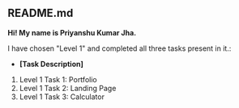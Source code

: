 ## README.md

**Hi! My name is Priyanshu Kumar Jha.**

I have chosen "Level 1" and completed all three tasks present in it.:

* **[Task Description]**

1. Level 1 Task 1: Portfolio
2. Level 1 Task 2: Landing Page
3. Level 1 Task 3: Calculator

